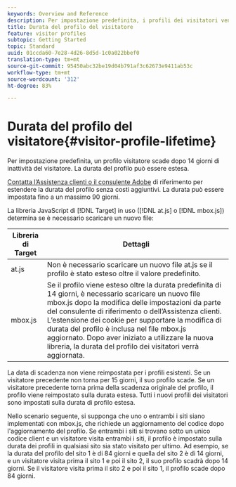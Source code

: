 ```yaml
---
keywords: Overview and Reference
description: Per impostazione predefinita, i profili dei visitatori vengono memorizzati per 14 giorni. La durata del profilo può essere estesa.
title: Durata del profilo del visitatore
feature: visitor profiles
subtopic: Getting Started
topic: Standard
uuid: 01ccda60-7e28-4d26-8d5d-1c0a022bbef0
translation-type: tm+mt
source-git-commit: 95450abc32be19d04b791af3c62673e9411ab53c
workflow-type: tm+mt
source-wordcount: '312'
ht-degree: 83%

---
```



# Durata del profilo del visitatore{#visitor-profile-lifetime}

Per impostazione predefinita, un profilo visitatore scade dopo 14 giorni di inattività del visitatore. La durata del profilo può essere estesa.

[Contatta l’Assistenza clienti o il consulente Adobe](/help/cmp-resources-and-contact-information.md#reference_ACA3391A00EF467B87930A450050077C) di riferimento per estendere la durata del profilo senza costi aggiuntivi. La durata può essere impostata fino a un massimo 90 giorni.

La libreria JavaScript di [!DNL Target] in uso ([!DNL at.js] o [!DNL mbox.js]) determina se è necessario scaricare un nuovo file:

| Libreria di Target | Dettagli |
|--- |--- |
| at.js | Non è necessario scaricare un nuovo file at.js se il profilo è stato esteso oltre il valore predefinito. |
| mbox.js | Se il profilo viene esteso oltre la durata predefinita di 14 giorni, è necessario scaricare un nuovo file mbox.js dopo la modifica delle impostazioni da parte del consulente di riferimento o dell’Assistenza clienti. L’estensione dei cookie per supportare la modifica di durata del profilo è inclusa nel file mbox.js aggiornato. Dopo aver iniziato a utilizzare la nuova libreria, la durata del profilo dei visitatori verrà aggiornata. |

La data di scadenza non viene reimpostata per i profili esistenti. Se un visitatore precedente non torna per 15 giorni, il suo profilo scade. Se un visitatore precedente torna prima della scadenza originale del profilo, il profilo viene reimpostato sulla durata estesa. Tutti i nuovi profili dei visitatori sono impostati sulla durata di profilo estesa.

Nello scenario seguente, si supponga che uno o entrambi i siti siano implementati con mbox.js, che richiede un aggiornamento del codice dopo l&#39;aggiornamento del profilo. Se entrambi i siti si trovano sotto un unico codice client e un visitatore visita entrambi i siti, il profilo è impostato sulla durata dei profili in qualsiasi sito sia stato visitato per ultimo. Ad esempio, se la durata del profilo del sito 1 è di 84 giorni e quella del sito 2 è di 14 giorni, e un visitatore visita prima il sito 1 e poi il sito 2, il suo profilo scadrà dopo 14 giorni. Se il visitatore visita prima il sito 2 e poi il sito 1, il profilo scade dopo 84 giorni.
